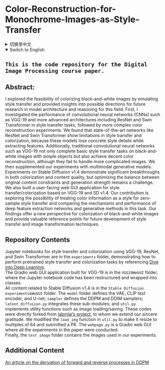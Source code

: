 # Color-Reconstruction-for-Monochrome-Images-as-Style-Transfer

<details>
<summary>切换至中文</summary>

## **`这是数字图像处理课程论文的代码仓库。`**

## 摘要：
我探讨了仿照风格迁移的模式进行黑白图片色彩重建的应用可能性，在模型架构和推理上提出对该领域未来发展方��的思考。首先探索卷积神经网络（CNN）和ViT（视觉Transformers），如VGG-19，以及更先进的架构，ResNet和Swin Transformer，在风格迁移任务中的表现，然后进行更复杂的色彩重建实验。ResNet和Swin Transformer等图像分类SOTA网络在风格迁移和色彩重建任务中存在局限性，这些模型在提取特征时丢失了具象的风格信息，导致无法有效迁移艺术风格。此外，我们发现传统的卷积网络如VGG-19不仅能完成基本风格迁移任务，对简单物体黑白图片的色彩重建也令人满意，但不能很好地重建复杂图片的色彩。因此我们补充了多模态生成式模型的相关实验。在Stable Diffusion v1.4上实验表明生成式模型在色彩和内容质量上取得了显著突破，但在保持原图内容约束方面和生产强度的平衡问题上仍有优化空间。我们还搭建了基于VGG-19和SD v1.4的风格迁移/色彩重建用户端网页GUI应用。本研究的贡献在于探索了将色彩信息视为一种图片风格进行零样本风格迁移的可能性，并比较了深度特征提取网络与生成式方法在这一任务上的机制和性能差��。我们的工作不仅为黑白图像的色彩重建提供了新的视角，也为未来的风格迁移和图像转换技术的发展提供了有价值的参考。

## 仓库内容
VGG-19，ResNet，和Swin Transformer的风格迁移和色彩重建实验的 jupyter notebook 笔记本位于 `experiments` 路径下，展示了如何参考 [Dive into Deep Learning](https://d2l.ai/) 完成预训练网络风格迁移和色彩重建任务。<br>
为 VGG-19 搭建的 Gradio 网页 GUI 应用位于 `VGG19WebUI` 路径下，对 Jupyter notebook 进行了重构和类封装。  
Stable Diffusion v1.4 的全部内容位于 `Stable Diffusion experiments&WebUI` 路径下，其中 `model` 定义了 VAE、CLIP 词嵌入器、U-net，`sampler` 定义了 DDPM 和 DDIM 采样器，`latent_diffusion.py` 整合了这些子结构，`util.py` 实现了一些实用函数比如图片读取和保存。这些代码直接 fork 自 [labmlai 的相关工作](https://github.com/labmlai/annotated_deep_learning_paper_implementations)。向他们表示最真挚的敬意和感谢。其中 `util.py` 中的 `load_img` 函数应该 resize 成 64 的倍数，已进行修改并提交 PR。`webpage.py` 为 Gradio 网页 GUI 应用，并在此应用上完成了论文中的全部相关实验。  
最后，`test image` 中上传了用于实验的图片。  

## 补充内容
[一篇有关 DDPM 正向和逆向过程的推导](https://github.com/CatManJr/How-to-Teach-Your-Cat-DDPM)

</details>

<details open>
<summary>Switch to English</summary>

## **`This is the code repository for the Digital Image Processing course paper.`**

## Abstract:
I explored the feasibility of colorizing black-and-white images by emulating style transfer and provided insights into possible directions for future research in model architecture and reasoning for this field. First, I investigated the performance of convolutional neural networks (CNNs) such as VGG-19 and more advanced architectures including ResNet and Swin Transformer in style transfer tasks, followed by more complex color reconstruction experiments. We found that state-of-the-art networks like ResNet and Swin Transformer show limitations in style transfer and colorization, because these models lose concrete style details while extracting features. Additionally, traditional convolutional neural networks such as VGG-19 not only complete basic style transfer tasks on black-and-white images with simple objects but also achieve decent color reconstruction, although they fail to handle more complicated images. We then supplemented our experiments with multimodal generative models. Experiments on Stable Diffusion v1.4 demonstrate significant breakthroughs in both colorization and content quality, but optimizing the balance between original content constraints and generation strength remains a challenge. We also built a user-facing web GUI application for style transfer/colorization based on VGG-19 and SD v1.4. Our contribution is exploring the possibility of treating color information as a style for zero-sample style transfer and comparing the mechanisms and performance of deep feature extraction networks and generative methods in this task. Our findings offer a new perspective for colorization of black-and-white images and provide valuable reference points for future development of style transfer and image transformation techniques.

## Repository Contents
Jupyter notebooks for style transfer and colorization using VGG-19, ResNet, and Swin Transformer are in the `experiments` folder, demonstrating how to perform pretrained style transfer and colorization tasks by referencing [Dive into Deep Learning](https://d2l.ai/).  
The Gradio web GUI application built for VGG-19 is in the `VGG19WebUI` folder, where the Jupyter notebook code has been restructured and wrapped into classes.  
All content related to Stable Diffusion v1.4 is in the `Stable Diffusion experiments&WebUI` folder. The `model` folder defines the VAE, CLIP text encoder, and U-net; `sampler` defines the DDPM and DDIM samplers; `latent_diffusion.py` integrates these sub-modules; and `util.py` implements utility functions such as image loading/saving. These codes were directly forked from [labmlai’s project](https://github.com/labmlai/annotated_deep_learning_paper_implementations), to whom we extend our sincere gratitude. We modified the `load_img` function in `util.py` to make it resize to multiples of 64 and submitted a PR. The `webpage.py` is a Gradio web GUI where all the experiments in the paper were conducted.  
Finally, the `test image` folder contains the images used in our experiments.

## Additional Content
[An article on the derivation of forward and reverse processes in DDPM](https://github.com/CatManJr/How-to-Teach-Your-Cat-DDPM)

</details>

